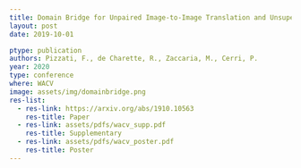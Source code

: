 ```yaml
---
title: Domain Bridge for Unpaired Image-to-Image Translation and Unsupervised Domain Adaptation
layout: post
date: 2019-10-01

ptype: publication
authors: Pizzati, F., de Charette, R., Zaccaria, M., Cerri, P.
year: 2020
type: conference
where: WACV
image: assets/img/domainbridge.png
res-list:
  - res-link: https://arxiv.org/abs/1910.10563
    res-title: Paper
  - res-link: assets/pdfs/wacv_supp.pdf
    res-title: Supplementary
  - res-link: assets/pdfs/wacv_poster.pdf
    res-title: Poster
---
```

